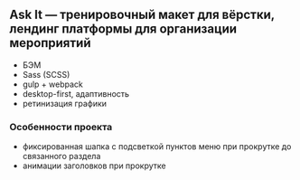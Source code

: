 ## Ask It — тренировочный макет для вёрстки, лендинг платформы для организации мероприятий

* БЭМ
* Sass (SCSS)
* gulp + webpack
* desktop-first, адаптивность
* ретинизация графики

### Особенности проекта
* фиксированная шапка с подсветкой пунктов меню при прокрутке до связанного раздела
* анимации заголовков при прокрутке
